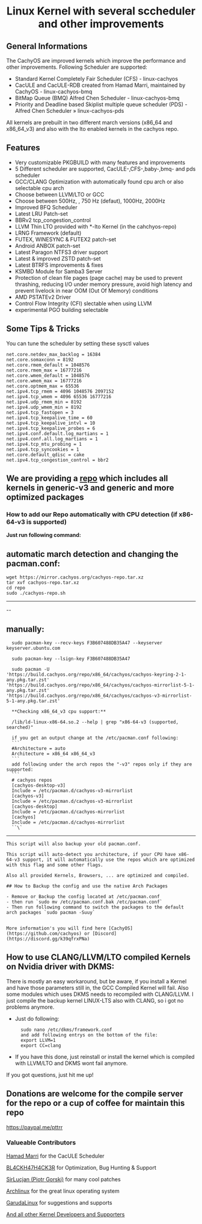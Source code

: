 # <center>Linux Kernel with several sccheduler and other improvements</center>

## General Informations

The CachyOS are improved kernels which improve the performance and other improvements.
Following Scheduler are supported:

-   Standard Kernel Completely Fair Scheduler (CFS) - linux-cachyos
-   CacULE and CacULE-RDB created from Hamad Marri, maintained by CachyOS  - linux-cachyos-bmq
-   BitMap Queue (BMQ) Alfred Chen Scheduler - linux-cachyos-bmq
-   Priority and Deadline based Skiplist multiple queue scheduler (PDS) - Alfred Chen Scheduler » linux-cachyos-pds

All kernels are prebuilt in two different march versions (x86_64 and x86_64_v3) and also with the lto enabled kernels in the cachyos repo.

## Features

-   Very customizable PKGBUILD with many features and improvements
-   5 Different scheduler are supported, CacULE-,CFS-,baby-,bmq- and pds scheduler
-   GCC/CLANG Optimization with automatically found cpu arch or also selectable cpu arch
-   Choose between LLVM/LTO or GCC
-   Choose between 500Hz, , 750 Hz (defaut), 1000Hz, 2000Hz
-   Improved BFQ Scheduler
-   Latest LRU Patch-set
-   BBRv2 tcp_congestion_control
-   LLVM Thin LTO provided with \*-lto Kernel (in the cahchyos-repo)
-   LRNG Framework (default)
-   FUTEX, WINESYNC & FUTEX2 patch-set
-   Android ANBOX patch-set
-   Latest Paragon NTFS3 driver support
-   Latest & improved ZSTD patch-set
-   Latest BTRFS improvements & fixes
-   KSMBD Module for Samba3 Server
-   Protection of clean file pages (page cache) may be used to prevent thrashing, reducing I/O under memory pressure, avoid high latency and prevent livelock in near OOM (Out Of Memory) conditions
-   AMD PSTATEv2 Driver
-   Control Flow Integrity (CFI) slectable when using LLVM
-   experimental PGO building selectable

## Some Tips & Tricks

You can tune the scheduler by setting these sysctl values

    net.core.netdev_max_backlog = 16384
    net.core.somaxconn = 8192
    net.core.rmem_default = 1048576
    net.core.rmem_max = 16777216
    net.core.wmem_default = 1048576
    net.core.wmem_max = 16777216
    net.core.optmem_max = 65536
    net.ipv4.tcp_rmem = 4096 1048576 2097152
    net.ipv4.tcp_wmem = 4096 65536 16777216
    net.ipv4.udp_rmem_min = 8192
    net.ipv4.udp_wmem_min = 8192
    net.ipv4.tcp_fastopen = 3
    net.ipv4.tcp_keepalive_time = 60
    net.ipv4.tcp_keepalive_intvl = 10
    net.ipv4.tcp_keepalive_probes = 6
    net.ipv4.conf.default.log_martians = 1
    net.ipv4.conf.all.log_martians = 1
    net.ipv4.tcp_mtu_probing = 1
    net.ipv4.tcp_syncookies = 1
    net.core.default_qdisc = cake
    net.ipv4.tcp_congestion_control = bbr2

## We are providing a [repo](https://mirror.cachyos.org/) which includes all kernels in generic-v3 and generic and more optimized packages

### How to add our Repo automatically with CPU detection (if x86-64-v3 is supported)

**Just run following command:**

## **automatic march detection and changing the pacman.conf:**

    wget https://mirror.cachyos.org/cachyos-repo.tar.xz
    tar xvf cachyos-repo.tar.xz
    cd repo
    sudo ./cachyos-repo.sh

* * *

\--

## **manually**:


      sudo pacman-key --recv-keys F3B607488DB35A47 --keyserver keyserver.ubuntu.com

      sudo pacman-key --lsign-key F3B607488DB35A47

      sudo pacman -U 'https://build.cachyos.org/repo/x86_64/cachyos/cachyos-keyring-2-1-any.pkg.tar.zst' 'https://build.cachyos.org/repo/x86_64/cachyos/cachyos-mirrorlist-5-1-any.pkg.tar.zst' 'https://build.cachyos.org/repo/x86_64/cachyos/cachyos-v3-mirrorlist-5-1-any.pkg.tar.zst'

      **Checking x86_64_v3 cpu support:**

      /lib/ld-linux-x86-64.so.2 --help | grep "x86-64-v3 (supported, searched)"

      if you get an output change at the /etc/pacman.conf following:
      ```
      #Architecture = auto
      Architecture = x86_64 x86_64_v3
      ```
      add following under the arch repos the "-v3" repos only if they are supported:
      ```
      # cachyos repos
      [cachyos-desktop-v3]
      Include = /etc/pacman.d/cachyos-v3-mirrorlist
      [cachyos-v3]
      Include = /etc/pacman.d/cachyos-v3-mirrorlist
      [cachyos-desktop]
      Include = /etc/pacman.d/cachyos-mirrorlist
      [cachyos]
      Include = /etc/pacman.d/cachyos-mirrorlist
      ``\`

* * *

    This script will also backup your old pacman.conf.

    This script will auto-detect you architecture, if your CPU have x86-64-v3 support, it will automatically use the repos which are optimized with this flag and some other flags.

    Also all provided Kernels, Browsers, ... are optimized and compiled.

    ## How to Backup the config and use the native Arch Packages

    - Remove or Backup the config located at /etc/pacman.conf
    - then run `sudo mv /etc/pacman.conf.bak /etc/pacman.conf`
    - Then run following command to switch the packages to the default arch packages `sudo pacman -Suuy`


    More information's you will find here [CachyOS](https://github.com/cachyos) or [Discord](https://discord.gg/k39qfrxPNa)

## How to use CLANG/LLVM/LTO compiled Kernels on Nvidia driver with DKMS:

There is mostly an easy workaround, but be aware, if you install a Kernel and have those parameters still in, the GCC Compiled Kernel will fail. Also some modules which uses DKMS needs to recompiled with CLANG/LLVM. I just compile the backup kernel LINUX-LTS also with CLANG, so i got no problems anymore.

-   Just do following:

          sudo nano /etc/dkms/framework.conf
          and add following entrys on the bottom of the file:
          export LLVM=1
          export CC=clang

-   If you have this done, just reinstall or install the kernel which is compiled with LLVM/LTO and DKMS wont fail anymore.

If you got questions, just hit me up!

## Donations are welcome for the compile server for the repo or a cup of coffee for maintain this repo

<https://paypal.me/pttrr>

### Valueable Contributors

[Hamad Marri](https://github.com/hamadmarri) for the CacULE Scheduler

[BL4CKH47H4CK3R](https://github.com/BL4CKH47H4CK3R) for Optimization, Bug Hunting & Support

[SirLucjan (Piotr Gorski)](https://github.com/sirlucjan) for many cool patches

[Archlinux](https://archlinux.org) for the great linux operating system

[GarudaLinux](https://garudalinux.org) for suggestions and supports

[And all other Kernel Developers and Supporters](https://github.com/torvalds/linux)
